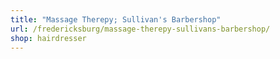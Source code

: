 ```yaml
---
title: "Massage Therepy; Sullivan's Barbershop"
url: /fredericksburg/massage-therepy-sullivans-barbershop/
shop: hairdresser
---
```

